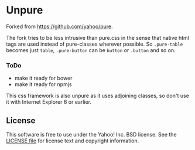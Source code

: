 Unpure
======

Forked from https://github.com/yahoo/pure.

The fork tries to be less intrusive than pure.css in the sense that native html tags are used instead of pure-classes wherever possible. So `.pure-table` becomes just `table`, `.pure-button` can be `button` or `.button` and so on.

### ToDo
- make it ready for bower
- make it ready for npmjs

This css framework is also unpure as it uses adjoining classes, so don't use it with Internet Explorer 6 or earlier.

License
-------

This software is free to use under the Yahoo! Inc. BSD license.
See the [LICENSE file][] for license text and copyright information.


[LICENSE file]: https://github.com/yahoo/pure/blob/master/LICENSE.md
